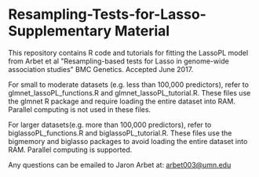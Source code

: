# Resampling-Tests-for-Lasso-Supplementary Material

This repository contains R code and tutorials for fitting the LassoPL model from Arbet et al "Resampling-based tests for Lasso in
genome-wide association studies" BMC Genetics.  Accepted June 2017.

For small to moderate datasets (e.g. less than 100,000 predictors), refer to glmnet_lassoPL_functions.R and glmnet_lassoPL_tutorial.R.  These files use the glmnet R package and require loading the entire dataset into RAM.  Parallel computing is not used in these files.

For larger datasets(e.g. more than 100,000 predictors), refer to biglassoPL_functions.R and biglassoPL_tutorial.R.  These files use the bigmemory and biglasso packages to avoid loading the entire dataset into RAM.  Parallel computing is supported.

Any questions can be emailed to Jaron Arbet at: arbet003@umn.edu
